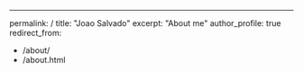 ---
permalink: /
title: "Joao Salvado"
excerpt: "About me"
author_profile: true
redirect_from: 
  - /about/
  - /about.html